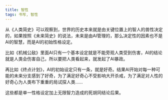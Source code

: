 ```yaml
---
title: 智性
tags: 书写, 智性
---
```


从《人类简史》可以观察到，世界的历史本来就是由关键位置上的智人的兽性决定的，如果按照《未来简史》的说法，未来是由AI管理的，那么决定性的因素也不是AI的智慧，而是AI的初始性格设定。

比如《机械公敌》里面AI只有一个基本设定就是不能旁观人类受到伤害，AI的结论就是人类会伤害自己，所以要把人类看起来，就发起了AI暴政。

再比如《终点计划》，AI的初始设定只有一条，就是好奇。结果AI开始对每一种可能的未来分支感到了好奇，为了满足好奇心不受影响大开杀戒，为了满足对人性的好奇心为人类布下重重的局试探人类……

这些都是单一性格设定加上无限智力造成的死胡同结论后果。